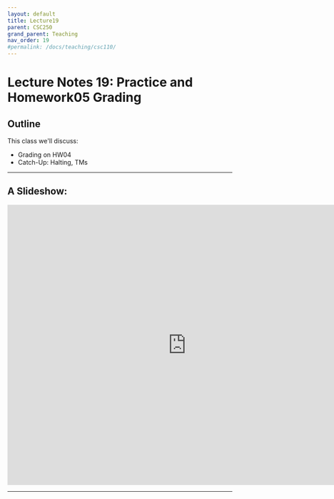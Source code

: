 ```yaml
---
layout: default
title: Lecture19
parent: CSC250
grand_parent: Teaching
nav_order: 19
#permalink: /docs/teaching/csc110/
---  
```


Lecture Notes 19: Practice and Homework05 Grading
=============================================================


## Outline ##


This class we'll discuss:

* Grading on HW04
* Catch-Up: Halting, TMs


* * *

A Slideshow:
---------------

<iframe src="https://docs.google.com/presentation/d/e/2PACX-1vTmcsM9b4H8Z1eCkYIJyUnyKgGj0eDHSJcQcnxTDq8YqFVJ9cmHZosXDKoCeEzcR6HC6uoCXg7npLd5/embed?start=false&loop=false&delayms=60000" frameborder="0" width="800" height="629" allowfullscreen="true" mozallowfullscreen="true" webkitallowfullscreen="true"></iframe>

---

